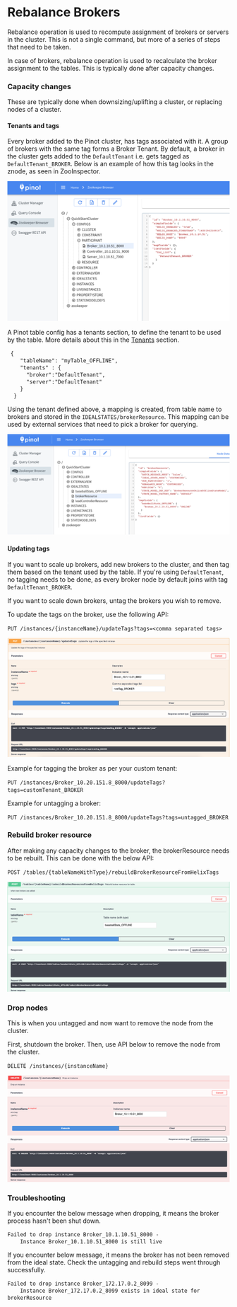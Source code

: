 # Rebalance Brokers

Rebalance operation is used to recompute assignment of brokers or servers in the cluster. This is not a single command, but more of a series of steps that need to be taken.

In case of brokers, rebalance operation is used to recalculate the broker assignment to the tables. This is typically done after capacity changes.

### Capacity changes

These are typically done when downsizing/uplifting a cluster, or replacing nodes of a cluster.

#### Tenants and tags

Every broker added to the Pinot cluster, has tags associated with it. A group of brokers with the same tag forms a Broker Tenant. By default, a broker in the cluster gets added to the `DefaultTenant` i.e. gets tagged as `DefaultTenant_BROKER`. Below is an example of how this tag looks in the znode, as seen in ZooInspector.

![Broker tag](../../../.gitbook/assets/zookeeper-browser-broker-tenant.png)

A Pinot table config has a tenants section, to define the tenant to be used by the table. More details about this in the [Tenants](../../../basics/concepts/components/cluster/tenant.md) section.

```
 {   
    "tableName": "myTable_OFFLINE",
    "tenants" : {
      "broker":"DefaultTenant",
      "server":"DefaultTenant"
    }
  }
```

Using the tenant defined above, a mapping is created, from table name to brokers and stored in the `IDEALSTATES/brokerResource`. This mapping can be used by external services that need to pick a broker for querying.

![brokerResource IDEALSTATE](../../../.gitbook/assets/zookeeper-browser-broker-resource.png)

#### Updating tags

If you want to scale up brokers, add new brokers to the cluster, and then tag them based on the tenant used by the table. If you're using `DefaultTenant`, no tagging needs to be done, as every broker node by default joins with tag `DefaultTenant_BROKER`.

If you want to scale down brokers, untag the brokers you wish to remove.

To update the tags on the broker, use the following API:

`PUT /instances/{instanceName}/updateTags?tags=<comma separated tags>`

![updateTags API](../../../.gitbook/assets/update-tags-api.png)

Example for tagging the broker as per your custom tenant:

`PUT /instances/Broker_10.20.151.8_8000/updateTags?tags=customTenant_BROKER`

Example for untagging a broker:

`PUT /instances/Broker_10.20.151.8_8000/updateTags?tags=untagged_BROKER`

### Rebuild broker resource

After making any capacity changes to the broker, the brokerResource needs to be rebuilt. This can be done with the below API:

`POST /tables/{tableNameWithType}/rebuildBrokerResourceFromHelixTags`

![rebuildBrokerResource API](../../../.gitbook/assets/rebuild-broker-resource-api.png)

### Drop nodes

This is when you untagged and now want to remove the node from the cluster.

First, shutdown the broker. Then, use API below to remove the node from the cluster.

`DELETE /instances/{instanceName}`

![](../../../.gitbook/assets/delete-instances-api.png)

### Troubleshooting

If you encounter the below message when dropping, it means the broker process hasn't been shut down.

```
Failed to drop instance Broker_10.1.10.51_8000 - 
    Instance Broker_10.1.10.51_8000 is still live
```

If you encounter below message, it means the broker has not been removed from the ideal state. Check the untagging and rebuild steps went through successfully.

```
Failed to drop instance Broker_172.17.0.2_8099 - 
    Instance Broker_172.17.0.2_8099 exists in ideal state for brokerResource
```
